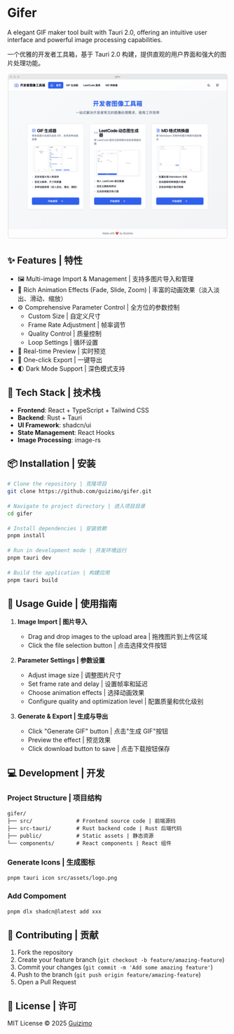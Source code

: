 # Gifer

A elegant GIF maker tool built with Tauri 2.0, offering an intuitive user interface and powerful image processing capabilities.

一个优雅的开发者工具箱，基于 Tauri 2.0 构建，提供直观的用户界面和强大的图片处理功能。

![Gifer](./public/screenshots/home.png)

## ✨ Features | 特性

- 🖼️ Multi-image Import & Management | 支持多图片导入和管理
- 🎨 Rich Animation Effects (Fade, Slide, Zoom) | 丰富的动画效果（淡入淡出、滑动、缩放）
- ⚙️ Comprehensive Parameter Control | 全方位的参数控制
  - Custom Size | 自定义尺寸
  - Frame Rate Adjustment | 帧率调节
  - Quality Control | 质量控制
  - Loop Settings | 循环设置
- 🎯 Real-time Preview | 实时预览
- 💾 One-click Export | 一键导出
- 🌓 Dark Mode Support | 深色模式支持

## 🚀 Tech Stack | 技术栈

- **Frontend**: React + TypeScript + Tailwind CSS
- **Backend**: Rust + Tauri
- **UI Framework**: shadcn/ui
- **State Management**: React Hooks
- **Image Processing**: image-rs

## 📦 Installation | 安装

```bash
# Clone the repository | 克隆项目
git clone https://github.com/guizimo/gifer.git

# Navigate to project directory | 进入项目目录
cd gifer

# Install dependencies | 安装依赖
pnpm install

# Run in development mode | 开发环境运行
pnpm tauri dev

# Build the application | 构建应用
pnpm tauri build
```

## 🔧 Usage Guide | 使用指南

1. **Image Import | 图片导入**
   - Drag and drop images to the upload area | 拖拽图片到上传区域
   - Click the file selection button | 点击选择文件按钮
   
2. **Parameter Settings | 参数设置**
   - Adjust image size | 调整图片尺寸
   - Set frame rate and delay | 设置帧率和延迟
   - Choose animation effects | 选择动画效果
   - Configure quality and optimization level | 配置质量和优化级别

3. **Generate & Export | 生成与导出**
   - Click "Generate GIF" button | 点击"生成 GIF"按钮
   - Preview the effect | 预览效果
   - Click download button to save | 点击下载按钮保存

## 💻 Development | 开发

### Project Structure | 项目结构

```
gifer/
├── src/              # Frontend source code | 前端源码
├── src-tauri/        # Rust backend code | Rust 后端代码
├── public/           # Static assets | 静态资源
└── components/       # React components | React 组件
```

### Generate Icons | 生成图标

```bash
pnpm tauri icon src/assets/logo.png
```

### Add Compoment

```bash
pnpm dlx shadcn@latest add xxx
```

## 🤝 Contributing | 贡献

1. Fork the repository
2. Create your feature branch (`git checkout -b feature/amazing-feature`)
3. Commit your changes (`git commit -m 'Add some amazing feature'`)
4. Push to the branch (`git push origin feature/amazing-feature`)
5. Open a Pull Request

## 📄 License | 许可

MIT License © 2025 [Guizimo](https://github.com/guizimo)
